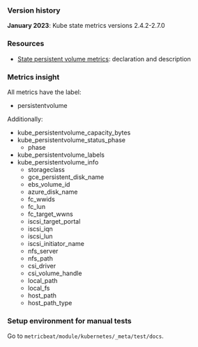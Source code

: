 ### Version history

**January 2023**: Kube state metrics versions 2.4.2-2.7.0

### Resources

- [State persistent volume metrics](https://github.com/kubernetes/kube-state-metrics/blob/main/internal/store/persistentvolume.go):
  declaration and description

### Metrics insight

All metrics have the label:
- persistentvolume

Additionally:
- kube_persistentvolume_capacity_bytes
- kube_persistentvolume_status_phase
  - phase
- kube_persistentvolume_labels
- kube_persistentvolume_info
  - storageclass
  - gce_persistent_disk_name
  - ebs_volume_id
  - azure_disk_name
  - fc_wwids
  - fc_lun
  - fc_target_wwns
  - iscsi_target_portal
  - iscsi_iqn
  - iscsi_lun
  - iscsi_initiator_name
  - nfs_server
  - nfs_path
  - csi_driver
  - csi_volume_handle
  - local_path
  - local_fs
  - host_path
  - host_path_type



### Setup environment for manual tests
Go to `metricbeat/module/kubernetes/_meta/test/docs`.

